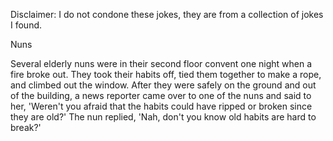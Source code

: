 Disclaimer: I do not condone these jokes, they are from a collection of jokes I found.

Nuns

Several elderly nuns were in their second floor convent one night when a fire broke out. 
They took their habits off, tied them together to make a rope, and climbed out the window. 
After they were safely on the ground and out of the building, a news reporter came over to one of the nuns and said to her, 'Weren't you afraid that the habits could have ripped or broken since they are old?'
The nun replied, 'Nah, don't you know old habits are hard to break?'

